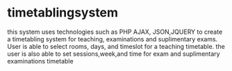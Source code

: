# timetablingsystem
this system uses technologies such as PHP AJAX, JSON,JQUERY to create a timetabling system for teaching, examinations and suplimentary exams.
User is able to select rooms, days, and timeslot for a teaching timetable. the user is also able to set sessions,week,and time for exam and suplimentary examinations timetable
